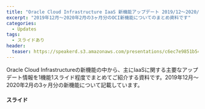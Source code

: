 ```yaml
---
title: "Oracle Cloud Infrastructure IaaS 新機能アップデート 2019/12～2020/2"
excerpt: "2019年12月～2020年2月の3ヶ月分のOCI新機能についてのまとめ資料です"
categories:
  - Updates
tags:
  - スライドあり
header:
  teaser: https://speakerd.s3.amazonaws.com/presentations/c6ec7e9851b54121bd2ca72df5e075d6/slide_0.jpg
---
```


Oracle Cloud Infrastructureの新機能の中から、主にIaaSに関する主要なアップデート情報を1機能1スライド程度でまとめてご紹介する資料です。2019年12月～2020年2月の3ヶ月分の新機能について記載しています。


#### スライド

<div style="max-width:768px">

<!-- Speakerdeckから Embeded リンクを取得して貼り付け (ここから) -->
<script async class="speakerdeck-embed" data-id="c6ec7e9851b54121bd2ca72df5e075d6" data-ratio="1.77777777777778" src="//speakerdeck.com/assets/embed.js"></script>
<!-- Speakerdeckから Embeded リンクを取得して貼り付け (ここまで) -->

</div>
